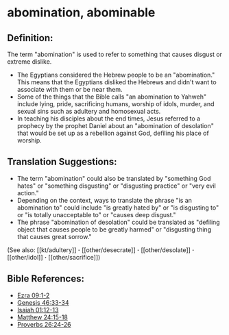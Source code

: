 # abomination, abominable #

## Definition: ##

The term "abomination" is used to refer to something that causes disgust or extreme dislike.

* The Egyptians considered the Hebrew people to be an "abomination." This means that the Egyptians disliked the Hebrews and didn't want to associate with them or be near them.
* Some of the things that the Bible calls "an abomination to Yahweh" include lying, pride, sacrificing humans, worship of idols, murder, and sexual sins such as adultery and homosexual acts.
* In teaching his disciples about the end times, Jesus referred to a prophecy by the prophet Daniel about an "abomination of desolation" that would be set up as a rebellion against God, defiling his place of worship.

## Translation Suggestions: ##

* The term "abomination" could also be translated by "something God hates" or "something disgusting" or "disgusting practice" or "very evil action."
* Depending on the context, ways to translate the phrase "is an abomination to" could include "is greatly hated by" or "is disgusting to" or "is totally unacceptable to" or "causes deep disgust."
* The phrase "abomination of desolation" could be translated as "defiling object that causes people to be greatly harmed" or "disgusting thing that causes great sorrow."

(See also: [[kt/adultery]] **·** [[other/desecrate]] **·** [[other/desolate]] **·** [[other/idol]] **·** [[other/sacrifice]])

## Bible References: ##

* [Ezra 09:1-2](en/tn/ezr/help/09/01)
* [Genesis 46:33-34](en/tn/gen/help/46/33)
* [Isaiah 01:12-13](en/tn/isa/help/01/12)
* [Matthew 24:15-18](en/tn/mat/help/24/15)
* [Proverbs 26:24-26](en/tn/pro/help/26/24)